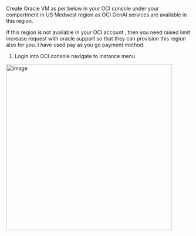 Create Oracle VM as per below in your OCI console under your compartment in US Medwest region as OCI GenAI services are available in this region.

If this region is not available in your OCI account , then you need raised limit increase request with oracle support so that they can provision this region also for you. I have used pay as you go payment method.

1.	Login into OCI console navigate to instance menu

<img width="452" alt="image" src="https://github.com/rajeshranjan66/OCI_GenAI_Chatbot_Excercise/assets/78391124/8af1547e-4c9d-4a51-a783-eaa9e13371f2">

